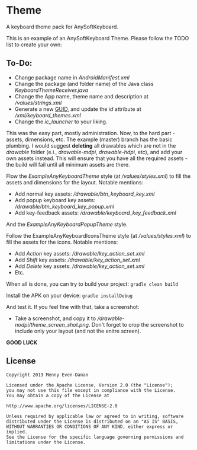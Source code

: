 Theme
=====

A keyboard theme pack for AnySoftKeyboard.

This is an example of an AnySoftKeyboard Theme. Please follow the TODO list to create your own:

To-Do:
------
- Change package name in _AndroidManifest.xml_
- Change the package (and folder name) of the Java class _KeyboardThemeReceiver.java_
- Change the App name, theme name and description at _/values/strings.xml_
- Generate a new [GUID](http://www.guidgenerator.com/), and update the _id_ attribute at */xml/keyboard_themes.xml*
- Change the *ic_launcher* to your liking.

This was the easy part, mostly administration. Now, to the hard part - assets, dimensions, etc.
The example (master) branch has the basic plumbing. I would suggest **deleting** all drawables which are not in the _drawable_ folder (e.i., _drawable-mdpi_, _drawable-hdpi_, etc), and add your own assets instead. This will ensure that you have all the required assets - the build will fail until all minimum assets are there.

Flow the _ExampleAnyKeyboardTheme_ style (at _/values/styles.xml_) to fill the assets and dimensions for the layout. Notable mentions:
- Add normal key assets: */drawable/btn_keyboard_key.xml*
- Add popup keyboard key assets: */drawable/btn_keyboard_key_popup.xml*
- Add key-feedback assets: */drawable/keyboard_key_feedback.xml*
 
And the _ExampleAnyKeyboardPopupTheme_ style.

Follow the ExampleAnyKeyboardIconsTheme style (at _/values/styles.xml_) to fill the assets for the icons. Notable mentions:
- Add _Action_ key assets: */drawable/key_action_set.xml*
- Add _Shift_ key assets: */drawable/key_action_set.xml*
- Add _Delete_ key assets: */drawable/key_action_set.xml*
- Etc.

When all is done, you can try to build your project:
```gradle clean build```

Install the APK on your device: 
```gradle installDebug```

And test it. If you feel fine with that, take a screenshot:
- Take a screenshot, and copy it to */drawable-nodpi/theme_screen_shot.png*. Don't forget to crop the screenshot to include only your layout (and not the enitre screen).

**GOOD LUCK**

License
-------

    Copyright 2013 Menny Even-Danan
    
    Licensed under the Apache License, Version 2.0 (the "License");
    you may not use this file except in compliance with the License.
    You may obtain a copy of the License at
    
    http://www.apache.org/licenses/LICENSE-2.0
    
    Unless required by applicable law or agreed to in writing, software
    distributed under the License is distributed on an "AS IS" BASIS,
    WITHOUT WARRANTIES OR CONDITIONS OF ANY KIND, either express or implied.
    See the License for the specific language governing permissions and
    limitations under the License.
    

